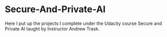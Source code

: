 # Secure-And-Private-AI
Here I put up the projects I complete under the Udacity course Secure and Private AI taught by Instructor Andrew Trask.
